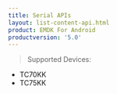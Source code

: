 ```yaml
---
title: Serial APIs
layout: list-content-api.html
product: EMDK For Android
productversion: '5.0'
---
```


>Supported Devices:
* TC70KK
* TC75KK















